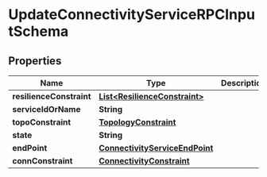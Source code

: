 
# UpdateConnectivityServiceRPCInputSchema

## Properties
Name | Type | Description | Notes
------------ | ------------- | ------------- | -------------
**resilienceConstraint** | [**List&lt;ResilienceConstraint&gt;**](ResilienceConstraint.md) |  |  [optional]
**serviceIdOrName** | **String** |  |  [optional]
**topoConstraint** | [**TopologyConstraint**](TopologyConstraint.md) |  |  [optional]
**state** | **String** |  |  [optional]
**endPoint** | [**ConnectivityServiceEndPoint**](ConnectivityServiceEndPoint.md) |  |  [optional]
**connConstraint** | [**ConnectivityConstraint**](ConnectivityConstraint.md) |  |  [optional]



